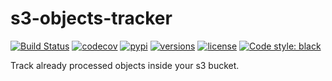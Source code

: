 # s3-objects-tracker
[![Build Status](https://github.com/ErhoSen/s3-objects-tracker/actions/workflows/main.yml/badge.svg)](https://github.com/ErhoSen/s3-objects-tracker/actions)
[![codecov](https://codecov.io/gh/ErhoSen/s3-objects-tracker/branch/master/graph/badge.svg?token=GJFOTOL84G)](https://codecov.io/gh/ErhoSen/s3-objects-tracker)
[![pypi](https://img.shields.io/pypi/v/s3-objects-tracker.svg)](https://pypi.org/project/s3-objects-tracker/)
[![versions](https://img.shields.io/pypi/pyversions/s3-objects-tracker.svg)](https://github.com/ErhoSen/s3-objects-tracker)
[![license](https://img.shields.io/github/license/erhosen/s3-objects-tracker.svg)](https://github.com/ErhoSen/s3-objects-tracker/blob/master/LICENSE)
[![Code style: black](https://img.shields.io/badge/code%20style-black-000000.svg)](https://github.com/psf/black)

Track already processed objects inside your s3 bucket.

